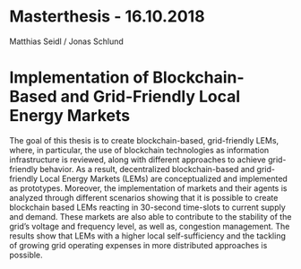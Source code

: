 # Masterthesis - 16.10.2018
Matthias Seidl / Jonas Schlund 

# Implementation of Blockchain-Based and Grid-Friendly Local Energy Markets

The goal of this thesis is to create blockchain-based, grid-friendly LEMs, where, in particular, the use of blockchain technologies as information infrastructure is reviewed, along with different approaches to achieve grid-friendly behavior. As a result, decentralized blockchain-based and grid-friendly Local Energy Markets (LEMs) are conceptualized and implemented as prototypes. Moreover, the implementation of markets and their agents is analyzed through different scenarios showing that it is possible to create blockchain based LEMs reacting in 30-second time-slots to current supply and demand. These markets are also able to contribute to the stability of the
grid’s voltage and frequency level, as well as, congestion management. The results show that LEMs with a higher local self-sufficiency and the tackling of growing grid operating expenses in more distributed approaches is possible.
